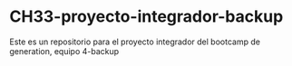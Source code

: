 # CH33-proyecto-integrador-backup
Este es un repositorio para el proyecto integrador del bootcamp de generation, equipo 4-backup

